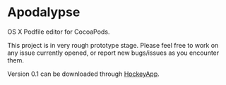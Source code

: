 Apodalypse
==========

OS X Podfile editor for CocoaPods.

This project is in very rough prototype stage. Please feel free to work on any issue currently opened, or report new bugs/issues as you encounter them.

Version 0.1 can be downloaded through [HockeyApp](https://rink.hockeyapp.net/recruit/b9d0ba78e2244e43809e91265180c3e1).

